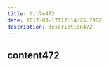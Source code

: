 ```yaml
---
title: title472
date: 2017-03-17T17:14:25.798Z
description: description472
---
```


## content472
  
